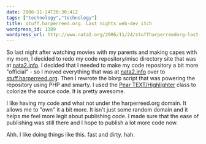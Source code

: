 ```yaml
---
date: 2006-11-24T20:30:41Z
tags: ["technology","technology"]
title: stuff.harperreed.org. Last nights web-dev itch
wordpress_id: 1389
wordpress_url: http://www.nata2.org/2006/11/24/stuffharperreedorg-last-nights-web-dev-itch/
---
```


<p>So last night after watching movies with my parents and making capes with my mom, I decided to redo my code repository/misc directory site that was at <a href="http://nata2.info/">nata2.info</a>. I decided that I needed to make my code repository a bit more "official" - so I moved everything that was at <a href="http://nata2.info/">nata2.info</a> over to <a href="http://stuff.harperreed.org">stuff.harperreed.org</a>. Then&nbsp;I rewrote the blorp script that was powering the repository using PHP and smarty. I used the <a href="http://pear.php.net/package/Text_Highlighter/">Pear TEXT/Highlighter</a> class to colorize the source code. It is pretty awesome. </p> <p>I like having my code and what not under the harperreed.org domain. It allows me to "own" it a bit more. It isn't just some random domain and it helps me feel more legit about publishing code. I made sure that the ease of publishing was still there and I hope to publish a lot more code now. </p> <p>Ahh. I like doing things like this. fast and dirty. hah. </p>
